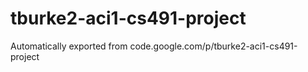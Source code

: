 # tburke2-aci1-cs491-project
Automatically exported from code.google.com/p/tburke2-aci1-cs491-project
